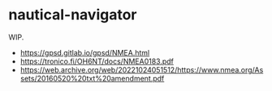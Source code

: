 # nautical-navigator

WIP.

- <https://gpsd.gitlab.io/gpsd/NMEA.html>
- <https://tronico.fi/OH6NT/docs/NMEA0183.pdf>
- <https://web.archive.org/web/20221024051512/https://www.nmea.org/Assets/20160520%20txt%20amendment.pdf>
